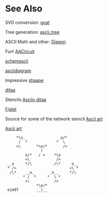 # See Also

SVG conversion:
[goat](https://github.com/blampe/goat)

Tree generation:
[ascii_tree](https://github.com/yzhong52/ascii_tree)

ASCII Math and other:
[Diagon](https://github.com/ArthurSonzogni/Diagon)

Fun! [AACircuit](https://github.com/Blokkendoos/AACircuit)

[schemascii](https://github.com/dragoncoder047/schemascii)

[asciidiagram](https://github.com/Twinside/asciidiagram)

Impressive [shaape](https://github.com/christiangoltz/shaape )

[ditaa](https://github.com/stathissideris/ditaa)

Stencils [Asciio ditaa](https://github.com/oguma/asciio-ditaa)

[Figlet](http://search.cpan.org/~jpierce/Text-FIGlet-1.06/FIGlet.pm)

Source for some of the network stencil [Ascii art](http://www.ascii-art.de)

[Ascii art](http://www.textfiles.com/art/)



         *\o_               _o/*
          /  *             *  \
         <\       *\o/*       />
                    )
             o/*   / >    *\o
             <\            />
     __o     */\          /\*     o__
     * />                        <\ *
      /\*    __o_       _o__     */\
            * /  *     *  \ *
             <\           />
                  *\o/*
     ejm97        __)__

